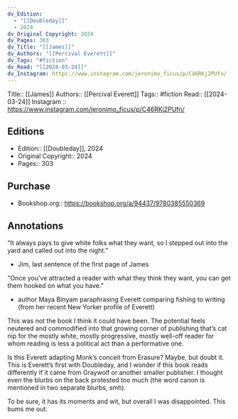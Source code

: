 ```yaml
---
dv_Edition:
  - "[[Doubleday]]"
  - 2024
dv_Original Copyright: 2024
dv_Pages: 303
dv_Title: "[[James]]"
dv_Authors: "[[Percival Everett]]"
dv_Tags: "#fiction"
dv_Read: "[[2024-03-24]]"
dv_Instagram: https://www.instagram.com/jeronimo_ficus/p/C46RKj2PUfn/
---
```

Title:: [[James]]
Authors:: [[Percival Everett]]
Tags:: #fiction 
Read:: [[2024-03-24]]
Instagram :: https://www.instagram.com/jeronimo_ficus/p/C46RKj2PUfn/
## Editions
- Edition:: [[Doubleday]], 2024
- Original Copyright:: 2024
- Pages:: 303

## Purchase
* Bookshop.org:: https://bookshop.org/a/94437/9780385550369
## Annotations

“It always pays to give white folks what they want, so I stepped out into the yard and called out into the night.”  
- Jim, last sentence of the first page of James  
  
“Once you’ve attracted a reader with what they think they want, you can get them hooked on what you have.”  
- author Maya Binyam paraphrasing Everett comparing fishing to writing (from her recent New Yorker profile of Everett)  
  
This was not the book I think it could have been. The potential feels neutered and commodified into that growing corner of publishing that’s cat nip for the mostly white, mostly progressive, mostly well-off reader for whom reading is less a political act than a performative one.   
  
Is this Everett adapting Monk’s conceit from Erasure? Maybe, but doubt it. This is Everett’s first with Doubleday, and I wonder if this book reads differently if it came from Graywolf or another smaller publisher. I thought even the blurbs on the back protested too much (the word canon is mentioned in two separate blurbs, smh).   
  
To be sure, it has its moments and wit, but overall I was disappointed. This bums me out.